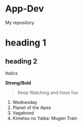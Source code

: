 # App-Dev
My repository
# heading 1
## heading 2

_Italics_

**Strong/Bold**

> Keep Watching and Have fun

1. Wednesday
2. Planet of the Apes
3. Vagabond
4. Kimetsu no Yaiba: Mugen Train
